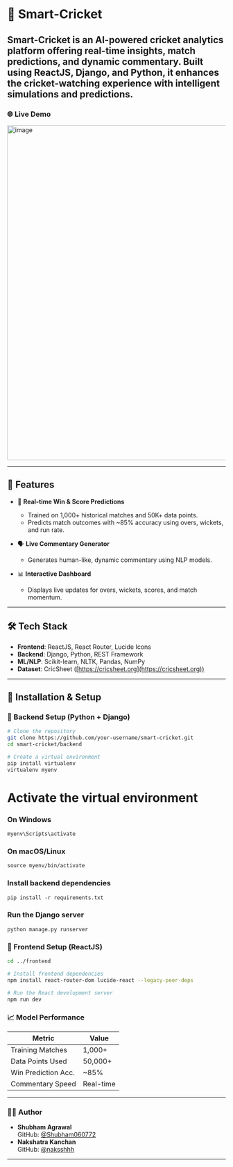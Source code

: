 # 🏏 Smart-Cricket

**Smart-Cricket** is an AI-powered cricket analytics platform offering real-time insights, match predictions, and dynamic commentary. Built using ReactJS, Django, and Python, it enhances the cricket-watching experience with intelligent simulations and predictions.
---
### 🌐 Live Demo

<img width="1371" height="770" alt="image" src="https://github.com/user-attachments/assets/15bd13fd-f29e-48f5-97ab-b65667e46dea" />

---

## 🚀 Features

- 🔮 **Real-time Win & Score Predictions**
  - Trained on 1,000+ historical matches and 50K+ data points.
  - Predicts match outcomes with ~85% accuracy using overs, wickets, and run rate.

- 🗣️ **Live Commentary Generator**
  - Generates human-like, dynamic commentary using NLP models.

- 📊 **Interactive Dashboard**
  - Displays live updates for overs, wickets, scores, and match momentum.

---

## 🛠️ Tech Stack

- **Frontend**: ReactJS, React Router, Lucide Icons  
- **Backend**: Django, Python, REST Framework  
- **ML/NLP**: Scikit-learn, NLTK, Pandas, NumPy  
- **Dataset**: CricSheet ([https://cricsheet.org](https://cricsheet.org))

---

## 🧪 Installation & Setup

### 🔧 Backend Setup (Python + Django)

```bash
# Clone the repository
git clone https://github.com/your-username/smart-cricket.git
cd smart-cricket/backend

# Create a virtual environment
pip install virtualenv
virtualenv myenv
```
# Activate the virtual environment
### On Windows
```
myenv\Scripts\activate
```
### On macOS/Linux
```
source myenv/bin/activate
```

### Install backend dependencies
```
pip install -r requirements.txt
```
### Run the Django server
```
python manage.py runserver
```

### 🎯 Frontend Setup (ReactJS)

```bash
cd ../frontend

# Install frontend dependencies
npm install react-router-dom lucide-react --legacy-peer-deps

# Run the React development server
npm run dev
```


### 📈 Model Performance

| Metric               | Value     |
|----------------------|-----------|
| Training Matches     | 1,000+    |
| Data Points Used     | 50,000+   |
| Win Prediction Acc.  | ~85%      |
| Commentary Speed     | Real-time |

---

### 👨‍💻 Author

- **Shubham Agrawal**  
GitHub: [@Shubham060772](https://github.com/Shubham060772) 
- **Nakshatra Kanchan**  
GitHub: [@naksshhh](https://github.com/naksshhh) 

---




